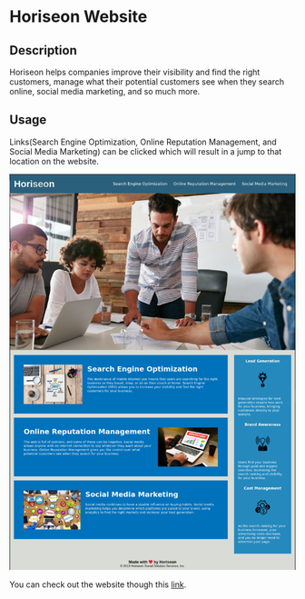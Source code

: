 # Horiseon Website

## Description

Horiseon helps companies improve their visibility and find the right customers, manage what their potential customers see when they search online, social media marketing, and so much more.

## Usage

Links(Search Engine Optimization, Online Reputation Management, and Social Media Marketing) can be clicked which will result in a jump to that location on the website.

![Website Screenshot](./docs/assets/images/screenshot.png)

You can check out the website though this [link](https://ryansheehy0.github.io/Module_1_Challenge).

